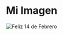 <!DOCTYPE html>
<html lang="es">
<head>
    <meta charset="UTF-8">
    <meta name="viewport" content="width=device-width, initial-scale=1.0">
    <title>Subir Imagen</title>
</head>
<body>
    <h1>Mi Imagen</h1>
    <img src="https://drive.google.com/file/d/1S31rNt6mGG7rosxP9Bh2HBhnFSkx2eHG/view?usp=drivesdk" alt="Feliz 14 de Febrero">
</body>
</html>

